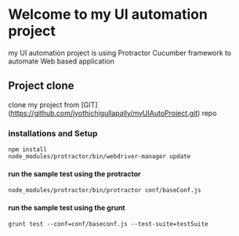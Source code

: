 # Welcome to my UI automation project
my UI automation project is using Protractor Cucumber framework to automate Web based application

## Project clone
clone my project from [GIT] (https://github.com/jyothichigullapally/myUIAutoProject.git) repo

### installations and Setup
```
npm install
node_modules/protractor/bin/webdriver-manager update
```

#### run the sample test using the protractor
```
node_modules/protractor/bin/protractor conf/baseConf.js
```
#### run the sample test using the grunt
```
grunt test --conf=conf/baseconf.js --test-suite=testSuite
```